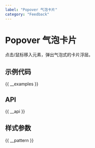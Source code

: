 ```yaml
---
label: "Popover 气泡卡片"
category: "Feedback"
---
```


# Popover 气泡卡片

点击/鼠标移入元素，弹出气泡式的卡片浮层。

## 示例代码

{{ __examples }}

## API

{{ __api }}

## 样式参数

{{ __pattern }}
